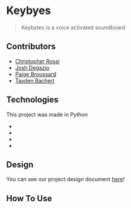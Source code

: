 # Keybyes

> Keybytes is a voice activated soundboard 

## Contributors
* [Christopher Rossi](https://github.com/duckyzero)
* [Josh Degazio](https://github.com/ResurrectHD)
* [Paige Broussard](https://github.com/Brou-0510)
* [Tayden Bachert](https://github.com/taydanb)

## Technologies
This project was made in Python

*
*
*
*

## Design
You can see our project design document [here]()!

## How To Use

